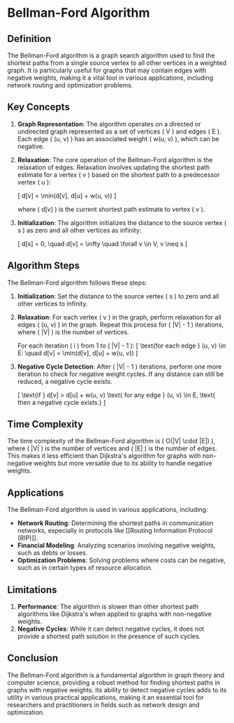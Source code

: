 
# Bellman-Ford Algorithm

## Definition
The Bellman-Ford algorithm is a graph search algorithm used to find the shortest paths from a single source vertex to all other vertices in a weighted graph. It is particularly useful for graphs that may contain edges with negative weights, making it a vital tool in various applications, including network routing and optimization problems.

## Key Concepts
1. **Graph Representation**: The algorithm operates on a directed or undirected graph represented as a set of vertices \( V \) and edges \( E \). Each edge \( (u, v) \) has an associated weight \( w(u, v) \), which can be negative.

2. **Relaxation**: The core operation of the Bellman-Ford algorithm is the relaxation of edges. Relaxation involves updating the shortest path estimate for a vertex \( v \) based on the shortest path to a predecessor vertex \( u \):

   \[
   d[v] = \min(d[v], d[u] + w(u, v))
   \]

   where \( d[v] \) is the current shortest path estimate to vertex \( v \).

3. **Initialization**: The algorithm initializes the distance to the source vertex \( s \) as zero and all other vertices as infinity:

   \[
   d[s] = 0, \quad d[v] = \infty \quad \forall v \in V, v \neq s
   \]

## Algorithm Steps
The Bellman-Ford algorithm follows these steps:

1. **Initialization**: Set the distance to the source vertex \( s \) to zero and all other vertices to infinity.

2. **Relaxation**: For each vertex \( v \) in the graph, perform relaxation for all edges \( (u, v) \) in the graph. Repeat this process for \( |V| - 1 \) iterations, where \( |V| \) is the number of vertices.

   For each iteration \( i \) from 1 to \( |V| - 1 \):
   \[
   \text{for each edge } (u, v) \in E: \quad d[v] = \min(d[v], d[u] + w(u, v))
   \]

3. **Negative Cycle Detection**: After \( |V| - 1 \) iterations, perform one more iteration to check for negative weight cycles. If any distance can still be reduced, a negative cycle exists.

   \[
   \text{if } d[v] > d[u] + w(u, v) \text{ for any edge } (u, v) \in E, \text{ then a negative cycle exists.}
   \]

## Time Complexity
The time complexity of the Bellman-Ford algorithm is \( O(|V| \cdot |E|) \), where \( |V| \) is the number of vertices and \( |E| \) is the number of edges. This makes it less efficient than Dijkstra's algorithm for graphs with non-negative weights but more versatile due to its ability to handle negative weights.

## Applications
The Bellman-Ford algorithm is used in various applications, including:
- **Network Routing**: Determining the shortest paths in communication networks, especially in protocols like [[Routing Information Protocol (RIP)]].
- **Financial Modeling**: Analyzing scenarios involving negative weights, such as debts or losses.
- **Optimization Problems**: Solving problems where costs can be negative, such as in certain types of resource allocation.

## Limitations
1. **Performance**: The algorithm is slower than other shortest path algorithms like Dijkstra's when applied to graphs with non-negative weights.
2. **Negative Cycles**: While it can detect negative cycles, it does not provide a shortest path solution in the presence of such cycles.

## Conclusion
The Bellman-Ford algorithm is a fundamental algorithm in graph theory and computer science, providing a robust method for finding shortest paths in graphs with negative weights. Its ability to detect negative cycles adds to its utility in various practical applications, making it an essential tool for researchers and practitioners in fields such as network design and optimization.
